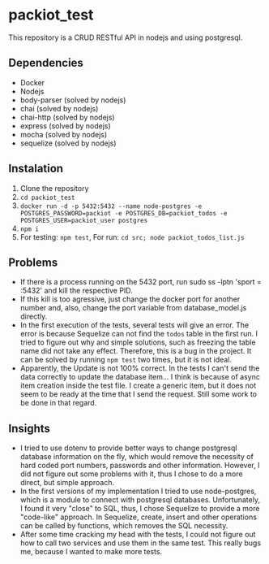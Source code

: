 # packiot_test

This repository is a CRUD RESTful API in nodejs and using postgresql.

## Dependencies

* Docker
* Nodejs
* body-parser (solved by nodejs)
* chai (solved by nodejs)
* chai-http (solved by nodejs)
* express (solved by nodejs)
* mocha (solved by nodejs)
* sequelize (solved by nodejs)

## Instalation

1. Clone the repository
2. `cd packiot_test`
3. `docker run -d -p 5432:5432 --name node-postgres -e POSTGRES_PASSWORD=packiot -e POSTGRES_DB=packiot_todos -e POSTGRES_USER=packiot_user postgres`
3. `npm i`
4. For testing: `npm test`, For run: `cd src; node packiot_todos_list.js`

## Problems
* If there is a process running on the 5432 port, run sudo ss -lptn 'sport = :5432' and kill the respective PID.
* If this kill is too agressive, just change the docker port for another number and, also, change the port variable from database_model.js directly.
* In the first execution of the tests, several tests will give an error. The error is because Sequelize can not find the `todos` table in the first run. I tried to figure out why and simple solutions, such as freezing the table name did not take any effect. Therefore, this is a bug in the project. It can be solved by running `npm test` two times, but it is not ideal.
* Apparently, the Update is not 100% correct. In the tests I can't send the data correctly to update the database item... I think is because of async item creation inside the test file. I create a generic item, but it does not seem to be ready at the time that I send the request. Still some work to be done in that regard.

## Insights
* I tried to use dotenv to provide better ways to change postgresql database information on the fly, which would remove the necessity of hard coded port numbers, passwords and other information. However, I did not figure out some problems with it, thus I chose to do a more direct, but simple approach.
* In the first versions of my implementation I tried to use node-postgres, which is a module to connect with postgresql databases. Unfortunately, I found it very "close" to SQL, thus, I chose Sequelize to provide a more "code-like" approach. In Sequelize, create, insert and other operations can be called by functions, which removes the SQL necessity.
* After some time cracking my head with the tests, I could not figure out how to call two services and use them in the same test. This really bugs me, because I wanted to make more tests.

